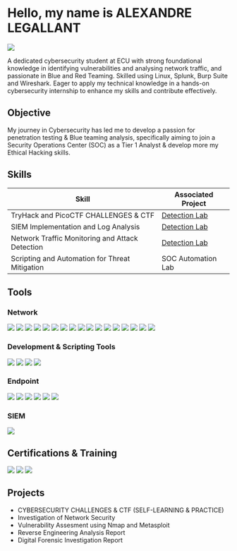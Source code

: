 # Hello, my name is ALEXANDRE LEGALLANT
<a href="https://www.linkedin.com/in/alexandre-legallant/"><img src="https://img.shields.io/badge/-LinkedIn-0072b1?&style=for-the-badge&logo=linkedin&logoColor=white" /></a>


A dedicated cybersecurity student at ECU with strong foundational knowledge in identifying vulnerabilities and analysing 
network traffic, and passionate in Blue and Red Teaming. Skilled using Linux, Splunk, Burp Suite and Wireshark. Eager to 
apply my technical knowledge in a hands-on cybersecurity internship to enhance my skills and contribute effectively. 

## Objective


My journey in Cybersecurity has led me to develop a passion for penetration testing & Blue teaming analysis, specifically aiming to join a Security Operations Center (SOC) as a Tier 1 Analyst & develop more my Ethical Hacking skills.

## Skills


| Skill                                         | Associated Project         |
|-----------------------------------------------|----------------------------|
| TryHack and PicoCTF CHALLENGES & CTF                                 | <a href="https://github.com/alexandrelegallant/Network-Investigation-security/tree/main">Detection Lab</a>|
| SIEM Implementation and Log Analysis          | <a href="https://google.com">Detection Lab</a>|
| Network Traffic Monitoring and Attack Detection | <a href="https://google.com">Detection Lab</a>|
| Scripting and Automation for Threat Mitigation | SOC Automation Lab|

## Tools


### Network
<div>
    <img src="https://img.shields.io/badge/-Wireshark-1679A7?&style=for-the-badge&logo=Wireshark&logoColor=white" />
    <img src="https://img.shields.io/badge/-Netdiscover-1E90FF?&style=for-the-badge&logo=gnu&logoColor=white" />
    <img src="https://img.shields.io/badge/-Metasploit-007ACC?&style=for-the-badge&logo=metasploit&logoColor=white" />
    <img src="https://img.shields.io/badge/-Snort-CC0000?&style=for-the-badge&logo=snort&logoColor=white" />
    <img src="https://img.shields.io/badge/-Netcat-000000?&style=for-the-badge&logo=gnu&logoColor=white" />
    <img src="https://img.shields.io/badge/-Burp%20Suite-FF6F00?&style=for-the-badge&logo=burp-suite&logoColor=white" />
    <img src="https://img.shields.io/badge/-Nikto-00A9E0?&style=for-the-badge&logo=nikto&logoColor=white" />
    <img src="https://img.shields.io/badge/-Hydra-FF5C5C?&style=for-the-badge&logo=hydra&logoColor=white" />
    <img src="https://img.shields.io/badge/-John%20the%20Ripper-FF8000?&style=for-the-badge&logo=key&logoColor=white" />
    <img src="https://img.shields.io/badge/-Hashcat-FF6F00?&style=for-the-badge&logo=hashcat&logoColor=white" />
    <img src="https://img.shields.io/badge/-WhatWeb-00A9E0?&style=for-the-badge&logo=whatweb&logoColor=white" />
    <img src="https://img.shields.io/badge/-Wappalyzer-5D8D4B?&style=for-the-badge&logo=wappalyzer&logoColor=white" />
    <img src="https://img.shields.io/badge/-ARP%20Scan-FF8000?&style=for-the-badge&logo=apple&logoColor=white" />
    <img src="https://img.shields.io/badge/-Cowrie-FF6347?&style=for-the-badge&logo=python&logoColor=white" />
    <img src="https://img.shields.io/badge/-Gobuster-FF6347?&style=for-the-badge&logo=apache&logoColor=white" />
    <img src="https://img.shields.io/badge/-DirBuster-00BFFF?&style=for-the-badge&logo=apache&logoColor=white" />
    <img src="https://img.shields.io/badge/-Searchsploit-FF4500?&style=for-the-badge&logo=searchengin&logoColor=white" />



</div>

### Development & Scripting Tools

<div> 
<img src="https://img.shields.io/badge/-Python-3776AB?style=for-the-badge&logo=python&logoColor=white" />
<img src="https://img.shields.io/badge/-Bash-4EAA25?style=for-the-badge&logo=gnu-bash&logoColor=white" />
<img src="https://img.shields.io/badge/-VS%20Code-007ACC?style=for-the-badge&logo=visualstudiocode&logoColor=white" />
<img src="https://img.shields.io/badge/-PowerShell-5391FE?style=for-the-badge&logo=powershell&logoColor=white" />

</div>

### Endpoint
<div>
  
  <img src="https://img.shields.io/badge/-Cuckoo%20Sandbox-1E90FF?&style=for-the-badge&logo=python&logoColor=white" />
  <img src="https://img.shields.io/badge/-VirusTotal-FF5733?&style=for-the-badge&logo=virus-total&logoColor=white" />
  <img src="https://img.shields.io/badge/-Hybrid%20Analysis-00B0F0?&style=for-the-badge&logo=google-chrome&logoColor=white" />
  <img src="https://img.shields.io/badge/-AnyRun-FF6600?&style=for-the-badge&logo=google-chrome&logoColor=white" />
  <img src="https://img.shields.io/badge/-Triage-00CC66?&style=for-the-badge&logo=google-analytics&logoColor=white" />
  <img src="https://img.shields.io/badge/-Detect%20It%20Easy-0066CC?&style=for-the-badge&logo=github&logoColor=white" />


</div>

### SIEM
<div>
    <img src="https://img.shields.io/badge/-Splunk-000000?&style=for-the-badge&logo=Splunk&logoColor=white" />

</div>

## Certifications & Training

<div>
<img src="https://img.shields.io/badge/-Security%2B-FF0000?&style=for-the-badge&logo=CompTIA&logoColor=white" />
<img src="https://img.shields.io/badge/-Security%20Awareness%20Training-006F99?&style=for-the-badge&logo=isc2&logoColor=white" />
<img src="https://img.shields.io/badge/-Ethical%20Hacking%20TCM%20Security-FF5733?&style=for-the-badge&logo=ethereum&logoColor=white" />
  
</div>

## Projects
- CYBERSECURITY CHALLENGES & CTF (SELF-LEARNING & PRACTICE)
- Investigation of Network Security
- Vulnerability Assesment using Nmap and Metasploit
- Reverse Engineering Analysis Report
- Digital Forensic Investigation Report
<!--
**alexandrelegallant/alexandrelegallant** is a ✨ _special_ ✨ repository because its `README.md` (this file) appears on your GitHub profile.

Here are some ideas to get you started:

- 🔭 I’m currently working on ...
- 🌱 I’m currently learning ...
- 👯 I’m looking to collaborate on ...
- 🤔 I’m looking for help with ...
- 💬 Ask me about ...
- 📫 How to reach me: ...
- 😄 Pronouns: ...
- ⚡ Fun fact: ...
-->
